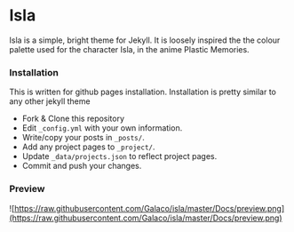 # Isla

Isla is a simple, bright theme for Jekyll. It is loosely inspired the the colour palette used for the character Isla,
in the anime Plastic Memories.

### Installation
This is written for github pages installation. Installation is pretty similar to any other jekyll theme
* Fork & Clone this repository
* Edit `_config.yml` with your own information.
* Write/copy your posts in `_posts/`.
* Add any project pages to `_project/`.
* Update `_data/projects.json` to reflect project pages.
* Commit and push your changes.



### Preview
![https://raw.githubusercontent.com/Galaco/isla/master/Docs/preview.png](https://raw.githubusercontent.com/Galaco/isla/master/Docs/preview.png)
